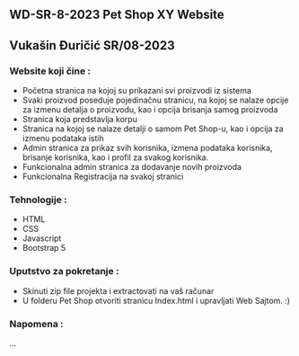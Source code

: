 ## WD-SR-8-2023 Pet Shop XY Website


## Vukašin Đuričić SR/08-2023


### Website koji čine :
 - Početna stranica na kojoj su prikazani svi proizvodi iz sistema
 - Svaki proizvod poseduje pojedinačnu stranicu, na kojoj se nalaze opcije za izmenu detalja o proizvodu, kao i opcija brisanja samog proizvoda
 - Stranica koja predstavlja korpu
 - Stranica na kojoj se nalaze detalji o samom Pet Shop-u, kao i opcija za izmenu podataka istih
 - Admin stranica za prikaz svih korisnika, izmena podataka korisnika, brisanje korisnika, kao i profil za svakog korisnika.
 - Funkcionalna admin stranica za dodavanje novih proizvoda
 - Funkcionalna Registracija na svakoj stranici 

### Tehnologije :
 - HTML
 - CSS
 - Javascript
 - Bootstrap 5

### Uputstvo za pokretanje :
 - Skinuti zip file projekta i extractovati na vaš računar
 - U folderu Pet Shop otvoriti stranicu Index.html i upravljati Web Sajtom. :)

### Napomena :

...